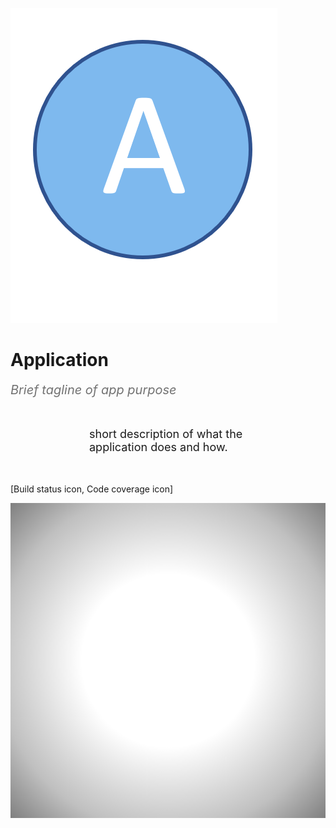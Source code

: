 <!-- _coverpage.md -->

<!-- background -->
![logo](_media/icons/logo.png ':size=100%')  

# <b> Application </b>
 <i><span style="color:#727272;font-size:20px"> Brief tagline of app purpose </span></i>
 
 <br/>
 <br/>

 <div style="max-width:50%;margin: auto;font-size:18px">
 short description of what the application does and how.
 
 </div>
 
 <br/>
 <br/>

 [Build status icon, Code coverage icon]

<!-- background color -->
![](_media/background.png)

